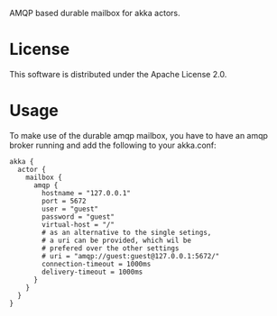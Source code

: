 AMQP based durable mailbox for akka actors.

# License

This software is distributed under the Apache License 2.0.

# Usage

To make use of the durable amqp mailbox, you have to have an amqp broker
running and add the following to your akka.conf:

    akka {
      actor {
        mailbox {
          amqp {
            hostname = "127.0.0.1"
            port = 5672
            user = "guest"
            password = "guest"
            virtual-host = "/"
            # as an alternative to the single setings,
            # a uri can be provided, which wil be
            # prefered over the other settings
            # uri = "amqp://guest:guest@127.0.0.1:5672/"
            connection-timeout = 1000ms
            delivery-timeout = 1000ms
          }
        }
      }
    }

